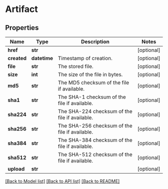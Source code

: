# Artifact

## Properties
Name | Type | Description | Notes
------------ | ------------- | ------------- | -------------
**href** | **str** |  | [optional] 
**created** | **datetime** | Timestamp of creation. | [optional] 
**file** | **str** | The stored file. | [optional] 
**size** | **int** | The size of the file in bytes. | [optional] 
**md5** | **str** | The MD5 checksum of the file if available. | [optional] 
**sha1** | **str** | The SHA-1 checksum of the file if available. | [optional] 
**sha224** | **str** | The SHA-224 checksum of the file if available. | [optional] 
**sha256** | **str** | The SHA-256 checksum of the file if available. | [optional] 
**sha384** | **str** | The SHA-384 checksum of the file if available. | [optional] 
**sha512** | **str** | The SHA-512 checksum of the file if available. | [optional] 
**upload** | **str** |  | [optional] 

[[Back to Model list]](../README.md#documentation-for-models) [[Back to API list]](../README.md#documentation-for-api-endpoints) [[Back to README]](../README.md)


